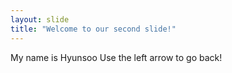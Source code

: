 ```yaml
---
layout: slide
title: "Welcome to our second slide!"
---
```

My name is Hyunsoo
Use the left arrow to go back!
